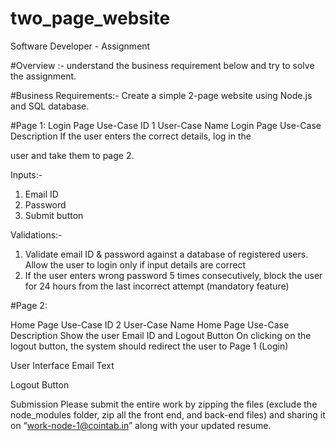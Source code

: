 # two_page_website

Software Developer - Assignment

#Overview :-
 understand the business requirement below and try to solve the assignment. 

#Business Requirements:- 
 Create a simple 2-page website using Node.js and SQL database.

#Page 1: 
 Login Page Use-Case ID 1 User-Case Name Login Page Use-Case Description If the user enters the correct details, log in the

user and take them to page 2.

Inputs:-
 1. Email ID 
 2. Password 
 3. Submit button

Validations:- 
1. Validate email ID & password against a database of registered users. Allow the user to login only if input details are correct 
2. If the user enters wrong password 5 times consecutively, block the user for 24 hours from the last incorrect attempt (mandatory feature)

#Page 2: 

Home Page Use-Case ID 2 
User-Case Name Home Page 
Use-Case Description Show the user Email ID and Logout Button On clicking on the logout button, the system should redirect the user to Page 1 (Login)

User Interface Email Text

Logout Button

Submission Please submit the entire work by zipping the files (exclude the node_modules folder, zip all the front end, and back-end files) and sharing it on “work-node-1@cointab.in” along with your updated resume.